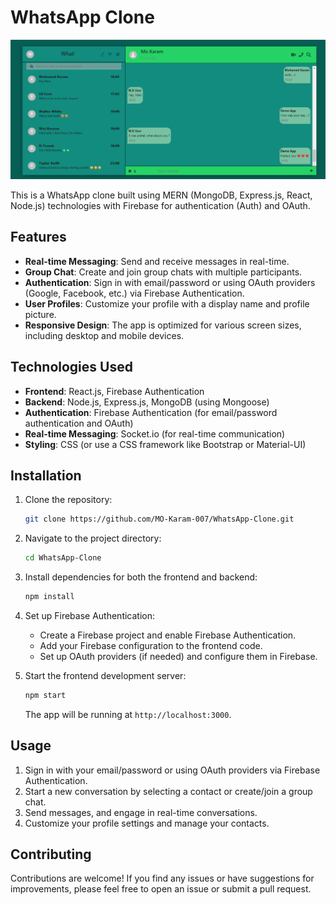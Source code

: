 
# WhatsApp Clone
![Home screen](whats.png)

This is a WhatsApp clone built using MERN (MongoDB, Express.js, React, Node.js) technologies with Firebase for authentication (Auth) and OAuth.

## Features

- **Real-time Messaging**: Send and receive messages in real-time.
- **Group Chat**: Create and join group chats with multiple participants.
- **Authentication**: Sign in with email/password or using OAuth providers (Google, Facebook, etc.) via Firebase Authentication.
- **User Profiles**: Customize your profile with a display name and profile picture.
- **Responsive Design**: The app is optimized for various screen sizes, including desktop and mobile devices.

## Technologies Used

- **Frontend**: React.js, Firebase Authentication
- **Backend**: Node.js, Express.js, MongoDB (using Mongoose)
- **Authentication**: Firebase Authentication (for email/password authentication and OAuth)
- **Real-time Messaging**: Socket.io (for real-time communication)
- **Styling**: CSS (or use a CSS framework like Bootstrap or Material-UI)

## Installation

1. Clone the repository:

   ```bash
   git clone https://github.com/MO-Karam-007/WhatsApp-Clone.git
   ```

2. Navigate to the project directory:

   ```bash
   cd WhatsApp-Clone
   ```

3. Install dependencies for both the frontend and backend:

   ```bash
   npm install
   ```

4. Set up Firebase Authentication:

   - Create a Firebase project and enable Firebase Authentication.
   - Add your Firebase configuration to the frontend code.
   - Set up OAuth providers (if needed) and configure them in Firebase.

5. Start the frontend development server:

   ```bash
   npm start
   ```

   The app will be running at `http://localhost:3000`.

## Usage

1. Sign in with your email/password or using OAuth providers via Firebase Authentication.
2. Start a new conversation by selecting a contact or create/join a group chat.
3. Send messages, and engage in real-time conversations.
4. Customize your profile settings and manage your contacts.

## Contributing

Contributions are welcome! If you find any issues or have suggestions for improvements, please feel free to open an issue or submit a pull request.